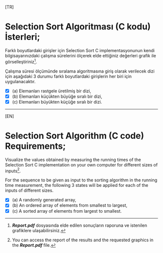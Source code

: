 [TR]
# Selection Sort Algoritması (C kodu) İsterleri; 

Farklı boyutlardaki girişler için Selection Sort C implementasyonunun kendi bilgisayarınızdaki çalışma sürelerini ölçerek elde ettiğiniz değerleri grafik ile görselleştiriniz[^1].

Çalışma süresi ölçümünde sıralama algoritmasına giriş olarak verilecek dizi için aşağıdaki 3 durumu farklı boyutlardaki girişlerin her biri için uygulanacaktır.
- [x] \(a) Elemanları rastgele üretilmiş bir dizi, 
- [x] \(b) Elemanları küçükten büyüğe sıralı bir dizi, 
- [x] \(c) Elemanları büyükten küçüğe sıralı bir dizi.

[^1]: ***Report.pdf*** dosyasında elde edilen sonuçların raporuna ve istenilen grafiklere ulaşabilirsiniz.

***

[EN]
# Selection Sort Algorithm (C code) Requirements;

Visualize the values obtained by measuring the running times of the Selection Sort C implementation on your own computer for different sizes of inputs[^2].

For the sequence to be given as input to the sorting algorithm in the running time measurement, the following 3 states will be applied for each of the inputs of different sizes.
- [x] \(a) A randomly generated array,
- [x] \(b) An ordered array of elements from smallest to largest,
- [x] \(c) A sorted array of elements from largest to smallest.

[^2]: You can access the report of the results and the requested graphics in the ***Report.pdf*** file.
